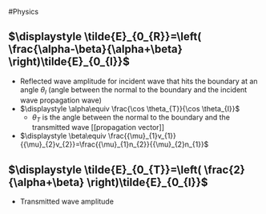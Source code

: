#Physics 
## $\displaystyle \tilde{E}_{0_{R}}=\left( \frac{\alpha-\beta}{\alpha+\beta} \right)\tilde{E}_{0_{I}}$
* Reflected wave amplitude for incident wave that hits the boundary at an angle $\displaystyle \theta_{I}$ (angle between the normal to the boundary and the incident wave propagation wave)
* $\displaystyle \alpha\equiv \frac{\cos \theta_{T}}{\cos \theta_{I}}$
	* $\displaystyle \theta_{T}$ is the angle between the normal to the boundary and the transmitted wave [[propagation vector]]
* $\displaystyle \beta\equiv \frac{{\mu}_{1}v_{1}}{{\mu}_{2}v_{2}}=\frac{{\mu}_{1}n_{2}}{{\mu}_{2}n_{1}}$
## $\displaystyle \tilde{E}_{0_{T}}=\left( \frac{2}{\alpha+\beta} \right)\tilde{E}_{0_{I}}$
* Transmitted wave amplitude